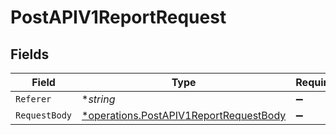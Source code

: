 # PostAPIV1ReportRequest


## Fields

| Field                                                                                                  | Type                                                                                                   | Required                                                                                               | Description                                                                                            |
| ------------------------------------------------------------------------------------------------------ | ------------------------------------------------------------------------------------------------------ | ------------------------------------------------------------------------------------------------------ | ------------------------------------------------------------------------------------------------------ |
| `Referer`                                                                                              | **string*                                                                                              | :heavy_minus_sign:                                                                                     | N/A                                                                                                    |
| `RequestBody`                                                                                          | [*operations.PostAPIV1ReportRequestBody](../../../pkg/models/operations/postapiv1reportrequestbody.md) | :heavy_minus_sign:                                                                                     | N/A                                                                                                    |